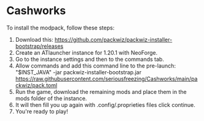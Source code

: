 # Cashworks

To install the modpack, follow these steps:

1. Download this: https://github.com/packwiz/packwiz-installer-bootstrap/releases
2. Create an ATlauncher instance for 1.20.1 with NeoForge.
3. Go to the instance settings and then to the commands tab.
4. Allow commands and add this command line to the pre-launch: "$INST_JAVA" -jar packwiz-installer-bootstrap.jar https://raw.githubusercontent.com/seriousfreezing/Cashworks/main/packwiz/pack.toml
5. Run the game, download the remaining mods and place them in the mods folder of the instance.
6. It will then fill you up again with .config/.proprieties files click continue.
7. You're ready to play!